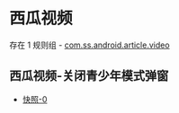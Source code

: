 # 西瓜视频

存在 1 规则组 - [com.ss.android.article.video](/src/apps/com.ss.android.article.video.ts)

## 西瓜视频-关闭青少年模式弹窗

- [快照-0](https://gkd-kit.gitee.io/import/38517192/78f0c1f6-e8da-4bc4-acd3-5e6dc056b044)
